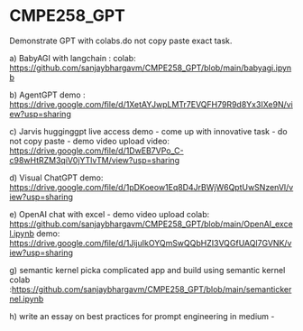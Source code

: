 # CMPE258_GPT


Demonstrate GPT with colabs.do not copy paste exact task. 

a) BabyAGI with langchain : 
colab: https://github.com/sanjaybhargavm/CMPE258_GPT/blob/main/babyagi.ipynb

b) AgentGPT 
demo : https://drive.google.com/file/d/1XetAYJwpLMTr7EVQFH79R9d8Yx3IXe9N/view?usp=sharing

c) Jarvis hugginggpt live access demo - come up with innovative task - do not copy paste - demo video  upload
video: https://drive.google.com/file/d/1DwEB7VPo_C-c98wHtRZM3qiV0jYTlvTM/view?usp=sharing

d) Visual ChatGPT
demo: https://drive.google.com/file/d/1pDKoeow1Eq8D4JrBWjW6QptUwSNzenVl/view?usp=sharing

e)  OpenAI chat with excel - demo video upload
colab: https://github.com/sanjaybhargavm/CMPE258_GPT/blob/main/OpenAI_excel.ipynb
demo: https://drive.google.com/file/d/1JijuIkOYQmSwQQbHZI3VQGfUAQl7GVNK/view?usp=sharing


g) semantic kernel picka complicated app and build using semantic kernel 
colab :https://github.com/sanjaybhargavm/CMPE258_GPT/blob/main/semantickernel.ipynb

h) write an essay on best practices for prompt engineering in medium -
